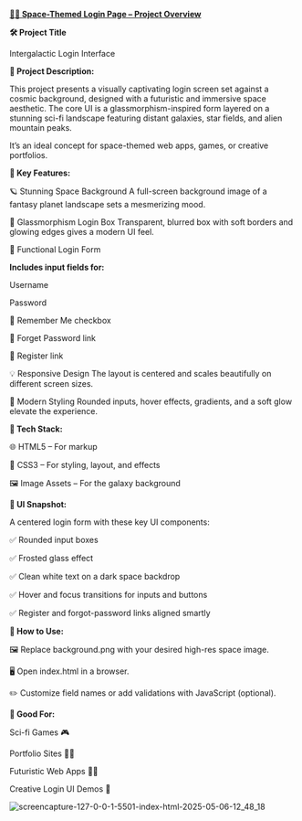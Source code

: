 [**🌌✨ Space-Themed Login Page – Project Overview**](http://127.0.0.1:5501/index.html)




**🛠️ Project Title**


Intergalactic Login Interface

**📄 Project Description:**


This project presents a visually captivating login screen set against a cosmic background, designed with a futuristic and immersive space aesthetic. The core UI is a glassmorphism-inspired form layered on a stunning sci-fi landscape featuring distant galaxies, star fields, and alien mountain peaks.

It’s an ideal concept for space-themed web apps, games, or creative portfolios.

**🌠 Key Features:**

🪐 Stunning Space Background
A full-screen background image of a fantasy planet landscape sets a mesmerizing mood.

💎 Glassmorphism Login Box
Transparent, blurred box with soft borders and glowing edges gives a modern UI feel.

🔐 Functional Login Form

**Includes input fields for:**

Username

Password

🔘 Remember Me checkbox

🔗 Forget Password link

🧾 Register link

💡 Responsive Design
The layout is centered and scales beautifully on different screen sizes.

🎨 Modern Styling
Rounded inputs, hover effects, gradients, and a soft glow elevate the experience.

**🧾 Tech Stack:**

🌐 HTML5 – For markup

🎨 CSS3 – For styling, layout, and effects

🖼️ Image Assets – For the galaxy background

**📸 UI Snapshot:**

A centered login form with these key UI components:

✅ Rounded input boxes

✅ Frosted glass effect

✅ Clean white text on a dark space backdrop

✅ Hover and focus transitions for inputs and buttons

✅ Register and forgot-password links aligned smartly

**🚀 How to Use:**

🖼️ Replace background.png with your desired high-res space image.

🖥️ Open index.html in a browser.

✏️ Customize field names or add validations with JavaScript (optional).

**🧠 Good For:**

Sci-fi Games 🎮

Portfolio Sites 🧑‍🚀

Futuristic Web Apps 👨‍💻

Creative Login UI Demos 🎨

![screencapture-127-0-0-1-5501-index-html-2025-05-06-12_48_18](https://github.com/user-attachments/assets/d4926773-d752-4020-8dfa-b2eb16735851)
